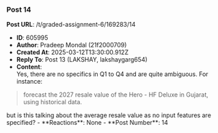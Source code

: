 ### Post 14
**Post URL**: /t/graded-assignment-6/169283/14
- **ID**: 605995
- **Author**: Pradeep Mondal (21f2000709)
- **Created At**: 2025-03-12T13:30:00.912Z
- **Reply To**: Post 13 (LAKSHAY, lakshaygarg654)
- **Content**:  
  Yes, there are no specifics in Q1 to Q4 and are quite ambiguous.
For instance:
<blockquote>
forecast the 2027 resale value of the Hero - HF Deluxe in Gujarat, using historical data.
</blockquote>
but is this talking about the average resale value as no input features are specified?
- **Reactions**: None
- **Post Number**: 14


